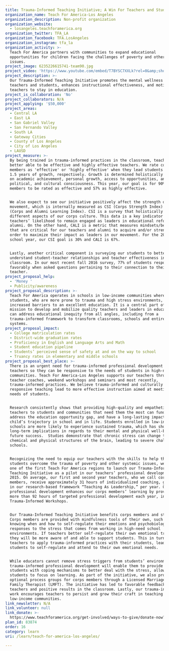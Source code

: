 ```yaml
---
title: Trauma-Informed Teaching Initiative; A Win For Teachers and Students
organization_name: Teach For America-Los Angeles
organization_description: Non-profit organization
organization_website:
  - losangeles.teachforamerica.org
organization_twitter: TFA_LA
organization_facebook: TFA.LosAngeles
organization_instagram: tfa_la
organization_activity: >-
  Teach For America partners with communities to expand educational
  opportunities for children facing the challenges of poverty and other systemic
  issues.
project_image: 6235226615741-team90.jpg
project_video: 'https://www.youtube.com/embed/T7BYSC7XXLk?rel=0&amp;showinfo=0'
project_description: >-
  Our Trauma-Informed Teaching Initiative promotes the mental wellness of our
  teachers and students, enhances instructional effectiveness, and motivates
  teachers to stay in education.
project_is_collaboration: 'No'
project_collaborators: N/A
project_applying: '$50,000'
project_areas:
  - Central LA
  - East LA
  - San Gabriel Valley
  - San Fernando Valley
  - South LA
  - Gateway Cities
  - County of Los Angeles
  - City of Los Angeles
  - LAUSD
project_measure: >-
  By being trained in trauma-informed practices in the classroom, teachers are
  better able to be effective and highly effective teachers. We rate corps
  members as 'effective' or 'highly effective' when they lead students to 1 and
  1.5 years of growth, respectively. Growth is determined holistically and based
  on academic achievement, personal growth, access to opportunities, and social,
  political, and cultural consciousness. This year, our goal is for 90% of corps
  members to be rated as effective and 57% as highly effective.


  We also expect to see our initiative positively affect the strength of our
  movement, which is internally measured as CSI (Corps Strength Index) and CALI
  (Corps and Alumni Learning Index). CSI is a survey that holistically measures
  different aspects of our corps culture. This data is a key indicator of our
  teachers’ likelihood to remain engaged as leaders in educational reform as
  alumni. On the other hand, CALI is a metric that measures mindsets/beliefs
  that are critical for our teachers and alumni to acquire and/or strengthen in
  order to maximize their impact as leaders in our movement. For the 2016-17
  school year, our CSI goal is 30% and CALI is 67%.


  Lastly, another critical component is surveying our students to better
  understand student-teacher relationships and teacher effectiveness in the
  classroom. In our most recent fall 2016 survey, 77% of students responded
  favorably when asked questions pertaining to their connection to their
  teacher.
project_proposal_help:
  - 'Money '
  - Publicity/awareness
project_proposal_description: >-
  Teach For America operates in schools in low-income communities where
  students, who are more prone to trauma and high stress environments, have
  increased barriers to an excellent education. It is a central part of our
  mission to develop and mobilize quality teachers and leaders in education that
  can address educational inequity from all angles, including from a
  trauma-informed framework to transform classrooms, schools and entire school
  systems.
project_proposal_impact:
  - College matriculation rates
  - District-wide graduation rates
  - Proficiency in English and Language Arts and Math
  - Student education pipeline
  - Students’ perceived sense of safety at and on the way to school
  - Truancy rates in elementary and middle schools
project_proposal_best_place: >-
  There is an urgent need for trauma-informed professional development for
  teachers so they can be responsive to the needs of students in high-need
  communities. Teach For America-Los Angeles supports our teachers through
  teacher coaches, weekend workshops and seminars and most recently,
  trauma-informed practices. We believe trauma-informed and culturally
  responsive teaching lead to more effective instruction aimed at meeting the
  needs of students.


  Research consistently shows that providing high-quality and empathetic
  teachers to students and communities that need them the most can fundamentally
  address the education opportunity gap, and have a long-lasting impact on a
  child’s trajectory in school and in life. Students enrolled in low‐income
  schools are more likely to experience sustained trauma, which has short and
  long‐term implications in regards to their mental and physical well‐being and
  future success.  Studies demonstrate that chronic stress can change the
  chemical and physical structures of the brain, leading to severe challenges in
  schools.


  Recognizing the need to equip our teachers with the skills to help their
  students overcome the trauma of poverty and other systemic issues, we became
  one of the first Teach For America regions to launch our Trauma-Informed
  Teaching Initiative as a pilot in our teachers’ professional development in
  2015. On average, our first and second year teachers, who we call corps
  members, receive approximately 31 hours of individualized coaching, grounded
  in our research-based framework “Teaching As Leadership,” per year. Our
  professional development enhances our corps members’ learning by providing
  more than 92 hours of targeted professional development each year, including
  Trauma-Informed Workshops.


  Our Trauma-Informed Teaching Initiative benefits corps members and students.
  Corps members are provided with mindfulness tools of their own, such as
  knowing when and how to self-regulate their emotions and psychobiological
  responses to the stress that comes from working in high-need school
  environments. If teachers better self‐regulate their own emotional triggers,
  they will be more aware of and able to support students. This in turn allows
  teachers to apply trauma‐informed practices with their students, leading
  students to self‐regulate and attend to their own emotional needs.


  While educators cannot remove stress triggers from students’ environment, our
  trauma‐informed professional development will enable them to provide their
  students with coping mechanisms to better deal with the stress, allowing
  students to focus on learning. As part of the initiative, we also provide
  optional process groups for corps members through a Licensed Marriage and
  Family Therapist (LMFT). The initiative has led to favorable feedback from
  teachers and positive results in the classroom. Lastly, our trauma-informed
  work encourages teachers to persist and grow their craft in teaching in
  low-income communities.
link_newsletter: N/A
link_volunteer: null
link_donate: >-
  https://www.teachforamerica.org/get-involved/ways-to-give/donate-now?transProgramName=Los+Angeles
plan_id: 83874
order: 16
category: learn
uri: /learn/teach-for-america-los-angeles/

---
```

